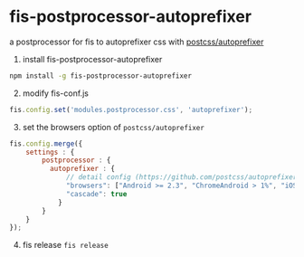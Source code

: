 # fis-postprocessor-autoprefixer

a postprocessor for fis to autoprefixer css with [postcss/autoprefixer](https://github.com/postcss/autoprefixer)

1. install fis-postprocessor-autoprefixer
```bash
npm install -g fis-postprocessor-autoprefixer
```
2. modify fis-conf.js
```javascript
fis.config.set('modules.postprocessor.css', 'autoprefixer');
```
3. set the browsers option of `postcss/autoprefixer`
```javascript
fis.config.merge({
    settings : {
        postprocessor : {
          autoprefixer : {
              // detail config (https://github.com/postcss/autoprefixer#browsers)
              "browsers": ["Android >= 2.3", "ChromeAndroid > 1%", "iOS >= 4"],
              "cascade": true
            }
        }
    }
});
```
4. fis release
`fis release`
